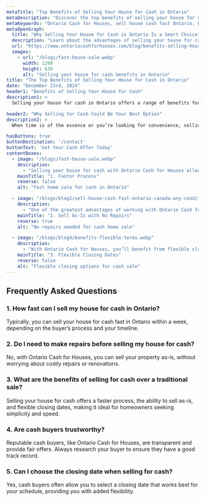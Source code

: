 ```yaml
---
metaTitle: "Top Benefits of Selling Your House for Cash in Ontario"
metaDescription: "Discover the top benefits of selling your house for cash in Ontario, including a faster process, no repairs, and flexible closing dates."
metaKeywords: "Ontario Cash for Houses, sell house cash fast Ontario, benefits cash home sale Ontario, cash home buyers Ontario"
metaOpenGraph:
  title: "Why Selling Your House for Cash in Ontario Is a Smart Choice"
  description: "Learn about the advantages of selling your house for cash in Ontario, from a quick sale to skipping repairs and flexible closing terms."
  url: "https://www.ontariocashforhouses.com/blog/benefits-selling-house-cash-ontario"
  images:
    - url: "/blogs/fast-house-sale.webp"
      width: 1200
      height: 630
      alt: "Selling your house for cash benefits in Ontario"
title: "The Top Benefits of Selling Your House for Cash in Ontario"
date: "December 23rd, 2024"
header1: "Benefits of Selling Your House for Cash"
description1: >
  Selling your house for cash in Ontario offers a range of benefits for homeowners who want a faster, simpler, and more flexible process. Whether you're looking to sell quickly due to financial reasons or want to avoid the hassle of traditional home sales, this method can provide significant advantages. In this article, we'll explore the top reasons why selling for cash is a great option and how it can help you move forward confidently.

header2: "Why Selling for Cash Could Be Your Best Option"
description2: >
  When time is of the essence or you’re looking for convenience, selling your house for cash fast in Ontario might be the perfect solution. This approach eliminates many of the complications of traditional real estate transactions, offering speed, simplicity, and peace of mind.

hasButtons: true
buttonDestination: '/contact'
buttonText: 'Get Your Cash Offer Today'
contentBoxes:
  - image: "/blogs/fast-house-sale.webp"
    description: 
      - "Selling your house for cash with Ontario Cash for Houses allows for a significantly faster transaction compared to traditional sales methods, which can take months. Cash buyers can often close in as little as a week, making it an ideal choice if you need to sell your house cash fast in Ontario. This speed is especially beneficial if you’re facing financial challenges, dealing with a foreclosure, or relocating for work. By choosing a cash sale, you can move forward without the stress of prolonged waiting periods or the uncertainties that come with traditional buyers."
    mainTitle: "1. Faster Process"
    reverse: false
    alt: "Fast home sale for cash in Ontario"

  - image: "/blogs/blog2/sell-house-cash-fast-ontario-canada-any-condition.webp"
    description: 
      - "One of the greatest advantages of working with Ontario Cash for Houses is the ability to sell your home as-is, without spending time or money on costly repairs. Traditional home sales often require upgrades or renovations to attract buyers, but cash buyers are willing to purchase properties in any condition. Whether your house needs major repairs or is simply outdated, you can sell house cash fast Ontario without the added hassle. This not only saves you money but also eliminates the stress of preparing your home for the market."
    mainTitle: "2. Sell As-Is with No Repairs"
    reverse: true
    alt: "No repairs needed for cash home sale"

  - image: "/blogs/blog4/benefits-flexible-terms.webp"
    description: 
      - "With Ontario Cash for Houses, you’ll benefit from flexible closing terms tailored to your unique needs. Whether you need to close quickly to access funds or prefer to delay the sale until a later date, selling your house for cash provides unmatched convenience. This flexibility is especially helpful for homeowners juggling multiple commitments, such as coordinating a move or resolving financial issues. If you’re looking to sell house cash fast Ontario while maintaining control over the timeline, a cash sale is the perfect solution."
    mainTitle: "3. Flexible Closing Dates"
    reverse: false
    alt: "Flexible closing options for cash sale"
---
```


## **Frequently Asked Questions**

### **1. How fast can I sell my house for cash in Ontario?**
Typically, you can sell your house for cash fast in Ontario within a week, depending on the buyer’s process and your timeline.

### **2. Do I need to make repairs before selling my house for cash?**
No, with Ontario Cash for Houses, you can sell your property as-is, without worrying about costly repairs or renovations.

### **3. What are the benefits of selling for cash over a traditional sale?**
Selling your house for cash offers a faster process, the ability to sell as-is, and flexible closing dates, making it ideal for homeowners seeking simplicity and speed.

### **4. Are cash buyers trustworthy?**
Reputable cash buyers, like Ontario Cash for Houses, are transparent and provide fair offers. Always research your buyer to ensure they have a good track record.

### **5. Can I choose the closing date when selling for cash?**
Yes, cash buyers often allow you to select a closing date that works best for your schedule, providing you with added flexibility.
